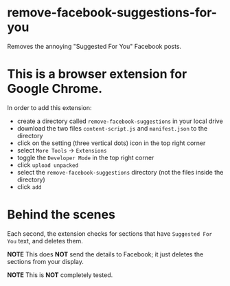 # remove-facebook-suggestions-for-you
Removes the annoying "Suggested For You" Facebook posts.

# This is a browser extension for Google Chrome.
In order to add this extension:
- create a directory called `remove-facebook-suggestions` in your local drive
- download the two files `content-script.js` and `manifest.json` to the directory
- click on the setting (three vertical dots) icon in the top right corner
- select `More Tools` -> `Extensions`
- toggle the `Developer Mode` in the top right corner
- click `upload unpacked`
- select the `remove-facebook-suggestions` directory (not the files inside the directory)
- click `add`

# Behind the scenes
Each second, the extension checks for sections that have `Suggested For You` text, and deletes them.

**NOTE** This does **NOT** send the details to Facebook; it just deletes the sections from your display.

**NOTE** This is **NOT** completely tested.
